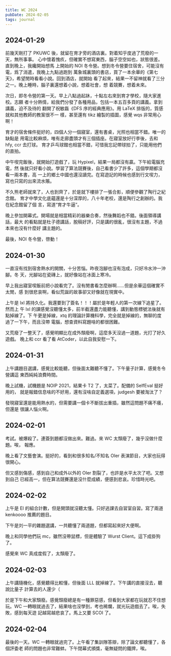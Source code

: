 ```yaml
--- 
title: WC 2024 
pubDate: 2024-02-05
tags: journal
---
```


## 2024-01-29

前幾天剛打了 PKUWC 後，就留在育才旁的酒店裏。對着知乎度過了荒廢的一天，無所事事。
心中懷着愧疚，但確實不想寫東西，腦子空空如也，狀態很差。直到晚上，我纔開始想馬
上開始的 NOI 冬令營。想到冬令營要住宿舍，可能沒有電，爲了消遣，我晚上九點過跑到
萬象城裏頭的書店，買了一本余華的《第七天》，希望閒時看看小說。回到酒店，就開始
看了起來，結果一不留神就看了三分之一。晚上睡時，腦子裏還想着小說，想着社會，想
着競賽，想着未來。

次日，即冬令營的第一天。早上八點過起牀，十點左右來到育才學校，隨大家進校。志願
者十分熱情，給我們分發了各種用品，包括一本五百多頁的講義。拿到講義，迫不及待的
翻開了祝敏磊《DFS 序的經典應用》。用 LaTeX 排版的，質感就和其他教師的教案很不一
樣，甚至還有 tikz 繪製的插圖，感覺 wqs 非常用心啊！

育才的宿舍條件挺好的，四個人分一個寢室，還有書桌，光照也相當不錯。唯一的缺點是
用電比較麻煩，唯有走廊盡頭才有三個插座。在寢室放好行李後，去和 hfy, ccr 去打球。
育才乒乓球館也相當不錯，可惜我忘記帶球拍了，只能用他們的直拍。

中午喫完飯後，就開始打遊戲了，玩 Hypixel，結果一局都沒有贏。下午給電腦充電，然
後就只好看小說。學習了算法競賽後，自己看書少了許多，這個學期都沒看一兩本書，高
一上的鄉土中國也還沒讀完。在寫遊記的時候也感到行文喫力，寫也只寫的出來流水賬。

不久熊老師就來了，人也到齊了，於是就下樓排了一張合影，順便參觀了陶行之紀念館。
育才中學文化底蘊還是十分深厚的，八十年老校，還是陶行之創辦的。我在紀念館留了個
言，寫道“育才牛逼”。

晚上參加開幕式。開場就是相當精彩的器樂合奏，然後舞蹈也不錯。後面領導講話，最大
的看點就是杜子德講話，脫稿好評，只是講的很亂，很沒有主題，不過本來也沒有什麼好
講主題的。

最後，NOI 冬令營，啓動！

## 2024-01-30

一直沒有找到宿舍熱水的開關，十分苦惱。昨夜泡腳也沒有泡成，只好冷水沖一沖腳。冬
天，光腳站在瓷磚上，就好像站在冰面上寒冷。

早上我出寢室喫飯前把小說看完了。沒有閒書看怎麼辦啊……但是余華這個確實不太閒，感
到很悲哀啊，看似荒誕的故事卻又好像就在現實中。

上午是 lxl 將持久化。我還要到了簽名！！！屬於是年輕人的第一次線下追星了。然而上
午 lxl 的課感覺沒聽懂太多，前半截還盡力能聽懂，講到動態標號法後就有點掉線了。下
午更是掉線，xtq 的理論計算機科學，完全就是掉線的，無聊的度過了一下午，而且沒帶
電腦，想查資料寫題啥的都很困難。

又荒廢了一整天了，感覺明顯比在成外頹廢啊，這麼多天沒過一道題，光打了好久遊戲。
晚上和 ccr 看了看 AtCoder，以此自我安慰一下。

## 2024-01-31

上午講題目選講，感覺比較能聽，但後面太難聽不懂了。下午量子計算，感覺冬令營講這
東西純純浪費時間。

晚上試機，試機題是 NOIP 2021，結果卡 T2 了，太菜了。配備的 SelfEval 挺好用的，
就是報錯信息啥的不好用，還有沒啥自定義選項，judgesh 要被淘汰了？

發現寢室還是能用熱水的，但需要講一個卡不斷拔出重插，雖然這問題不痛不癢，但還是
很讓人惱火啊。

## 2024-02-01

考試。被爆殺了。連簽到題都沒做出來。難過。來 WC 太頹廢了，幾乎沒做什麼題。唉，
報應。

晚上看了文藝會演。挺好的，看到和很多知名/不知名 OIer 表演節目，大家也玩得很開心。

但又感到傷感，感到自己和成外以外的 OIer 割裂了，也許是水平太次了吧。又想到自己
已經高一，但在算法競賽還是沒什麼成績，便感到悲哀。珍惜時光吧。

## 2024-02-02

上午是 EI 的組合計數，但是開頭就沒聽太懂。只好逃課去自習室自習。寫了兩道
kenkoooo 推薦的題目。

下午是刘一平的雜題選講，一共聽懂了兩道題，但都寫起來好大便啊。

晚上和同學他們玩 mc，雖然沒帶鼠標，但是體驗了 Wurst Client。這下成掛狗了。

感覺來 WC 真成度假了，太頹廢了。

## 2024-02-03

上午講隨機化，感覺聽得比較懂，但後面 LLL 就掉線了。下午講的直接沒去，聽說比量子
計算去的人還少（

於是下午和大家頹廢。感覺頹廢總是有一種罪惡感，但看到大家都在玩就忍不住想玩。WC
一轉眼就過去了，結果啥也沒學到，考也稀爛，就光玩遊戲去了。唉，失敗，感到每天遊
記越寫越悲哀了。馬上又要 SCOI 了。

## 2024-02-04

最後的一天。WC 一轉眼就過完了。上午看了集訓隊答辯，除了論文都聽懂了，各個評委老
師的問題也非常難蚌。下午閉幕式頒獎，毫無疑問的鐵牌，唉。
